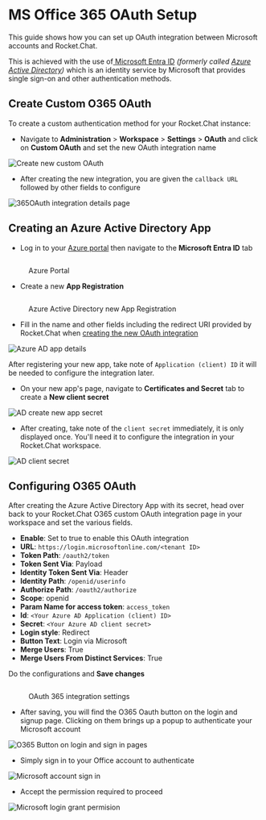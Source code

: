 # MS Office 365 OAuth Setup

This guide shows how you can set up OAuth integration between Microsoft accounts and Rocket.Chat.

This is achieved with the use of[ Microsoft Entra ID](https://www.microsoft.com/en-us/security/business/identity-access/microsoft-entra-id) _(formerly called_ [_Azure Active Directory_](https://azure.microsoft.com/en-us/services/active-directory/)_)_ which is an identity service by Microsoft that provides single sign-on and other authentication methods.

## Create Custom O365 OAuth

To create a custom authentication method for your Rocket.Chat instance:

* Navigate to **Administration** > **Workspace** > **Settings** > **OAuth** and click on **Custom OAuth** and set the new OAuth integration name

![Create new custom OAuth](<../../../../.gitbook/assets/image (829).png>)

* After creating the new integration, you are given the `callback URL` followed by other fields to configure

![365OAuth integration details page](<../../../../.gitbook/assets/image (785).png>)

## Creating an Azure Active Directory App

* Log in to your [Azure portal](https://portal.azure.com/) then navigate to the **Microsoft Entra ID** tab

<figure><img src="../../../../.gitbook/assets/microsoft entra ID.png" alt=""><figcaption><p>Azure Portal</p></figcaption></figure>

* Create a new **App Registration**

<figure><img src="../../../../.gitbook/assets/microsoft-app-registration.png" alt=""><figcaption><p>Azure Active Directory new App Registration</p></figcaption></figure>

* Fill in the name and other fields including the redirect URI provided by Rocket.Chat when [creating the new OAuth integration](ms-office-365-oauth-setup.md#create-custom-365-oauth)

![Azure AD app details](<../../../../.gitbook/assets/image (493).png>)

After registering your new app, take note of `Application (client) ID` it will be needed to configure the integration later.

* On your new app's page, navigate to **Certificates and Secret** tab to create a **New client secret**

![AD create new app secret](<../../../../.gitbook/assets/image (968).png>)

* After creating, take note of the `client secret` immediately, it is only displayed once. You'll need it to configure the integration in your Rocket.Chat workspace.

![AD client secret](<../../../../.gitbook/assets/image (464).png>)

## Configuring O365 OAuth

After creating the Azure Active Directory App with its secret, head over back to your Rocket.Chat O365 custom OAuth integration page in your workspace and set the various fields.

* **Enable**: Set to true to enable this OAuth integration
* **URL**: `https://login.microsoftonline.com/<tenant ID>`
* **Token Path**:  `/oauth2/token`
* **Token Sent Via**: Payload
* **Identity Token Sent Via**: Header
* **Identity Path**: `/openid/userinfo`
* **Authorize Path**: `/oauth2/authorize`
* **Scope**: openid
* **Param Name for access token**: `access_token`
* **Id**: `<Your Azure AD Application (client) ID>`
* **Secret**: `<Your Azure AD client secret>`
* **Login style**: Redirect
* **Button Text**: Login via Microsoft
* **Merge Users**: True
* **Merge Users From Distinct Services**: True

Do the configurations and **Save changes**

<figure><img src="../../../../.gitbook/assets/365Oauth-settings.png" alt=""><figcaption><p>OAuth 365 integration settings</p></figcaption></figure>

* After saving, you will find the O365 Oauth button on the login and signup page. Clicking on them brings up a popup to authenticate your Microsoft account

![O365 Button on login and sign in pages](<../../../../.gitbook/assets/image (182).png>)

* Simply sign in to your Office account to authenticate

![Microsoft account sign in](<../../../../.gitbook/assets/image (169).png>)

* Accept the permission required to proceed

![Microsoft login grant permision](<../../../../.gitbook/assets/image (244).png>)
